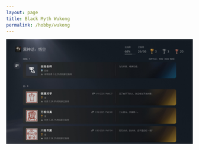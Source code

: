 ```yaml
---
layout: page
title: Black Myth Wukong 
permalink: /hobby/wukong
---
```


<img src="/assets/img/wukong.jpg">